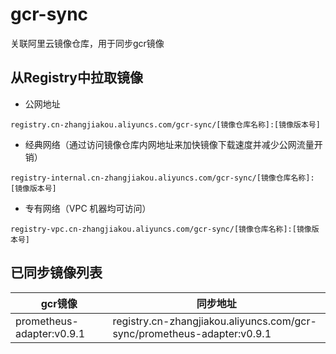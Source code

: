 # gcr-sync
关联阿里云镜像仓库，用于同步gcr镜像

##  从Registry中拉取镜像

- 公网地址

```
registry.cn-zhangjiakou.aliyuncs.com/gcr-sync/[镜像仓库名称]:[镜像版本号]
```

- 经典网络（通过访问镜像仓库内网地址来加快镜像下载速度并减少公网流量开销）

```
registry-internal.cn-zhangjiakou.aliyuncs.com/gcr-sync/[镜像仓库名称]:[镜像版本号]
```

- 专有网络（VPC 机器均可访问）

```
registry-vpc.cn-zhangjiakou.aliyuncs.com/gcr-sync/[镜像仓库名称]:[镜像版本号]
```

## 已同步镜像列表

| gcr镜像                   | 同步地址                                                     |
| ------------------------- | ------------------------------------------------------------ |
| prometheus-adapter:v0.9.1 | registry.cn-zhangjiakou.aliyuncs.com/gcr-sync/prometheus-adapter:v0.9.1 |

